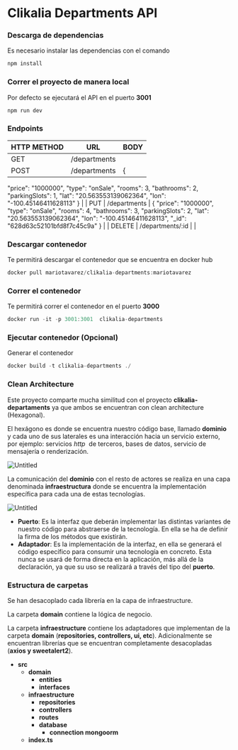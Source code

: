 # Clikalia Departments API

### Descarga de dependencias

Es necesario instalar las dependencias con el comando

```jsx
npm install
```

### Correr el proyecto de manera local

Por defecto se ejecutará el API en el puerto **3001**

```jsx
npm run dev
```

### Endpoints

| HTTP METHOD | URL          | BODY |
| ----------- | ------------ | ---- |
| GET         | /departments |      |
| POST        | /departments | {    |

"price": "1000000",
"type": "onSale",
"rooms": 3,
"bathrooms": 2,
"parkingSlots": 1,
"lat": "20.563553139062364",
"lon": "-100.45146411628113"
} |
| PUT | /departments | {
"price": "1000000",
"type": "onSale",
"rooms": 4,
"bathrooms": 3,
"parkingSlots": 2,
"lat": "20.563553139062364",
"lon": "-100.45146411628113",
"\_id": "628d63c52101bfd8f7c45c9a"
} |
| DELETE | /departments/:id | |

### Descargar contenedor

Te permitirá descargar el contenedor que se encuentra en docker hub

```jsx
docker pull mariotavarez/clikalia-departments:mariotavarez
```

### Correr el contenedor

Te permitirá correr el contenedor en el puerto **3000**

```jsx
docker run -it -p 3001:3001  clikalia-departments
```

### Ejecutar contenedor (Opcional)

Generar el contenedor

```jsx
docker build -t clikalia-departments ./
```

### Clean Architecture

Este proyecto comparte mucha similitud con el proyecto **clikalia-departaments** ya que ambos se encuentran con clean architecture (Hexagonal).

El hexágono es donde se encuentra nuestro código base, llamado **dominio** y cada uno de sus laterales es una interacción hacia un servicio externo, por ejemplo: servicios *http*
 de terceros, bases de datos, servicio de mensajería o renderización.

![Untitled](https://s3-us-west-2.amazonaws.com/secure.notion-static.com/6c89fe0b-81a1-4a86-a67e-0ce67e870299/Untitled.png)

La comunicación del **dominio** con el resto de actores se realiza en una capa denominada **infraestructura** donde se encuentra la implementación específica para cada una de estas tecnologías.

![Untitled](https://s3-us-west-2.amazonaws.com/secure.notion-static.com/182954ee-5c68-4c63-955a-92a96e2eb0a4/Untitled.png)

-  **Puerto**: Es la interfaz que deberán implementar las distintas variantes de nuestro código para abstraerse de la tecnología. En ella se ha de definir la firma de los métodos que existirán.
-  **Adaptador**: Es la implementación de la interfaz, en ella se generará el código específico para consumir una tecnología en concreto. Esta nunca se usará de forma directa en la aplicación, más allá de la declaración, ya que su uso se realizará a través del tipo del **puerto**.

### Estructura de carpetas

Se han desacoplado cada librería en la capa de infraestructure.

La carpeta **domain** contiene la lógica de negocio.

La carpeta **infraestructure** contiene los adaptadores que implementan de la carpeta **domain** (**repositories, controllers, ui, etc**). Adicionalmente se encuentran librerías que se encuentran completamente desacopladas (**axios y sweetalert2**).

-  **src**
   -  **domain**
      -  **entities**
      -  **interfaces**
   -  **infraestructure**
      -  **repositories**
      -  **controllers**
      -  **routes**
      -  **database**
         -  **connection
            mongoorm**
   -  **index.ts**
